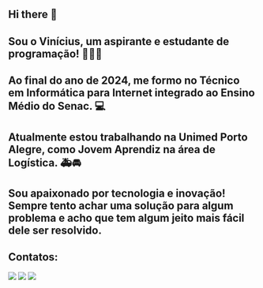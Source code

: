 ## Hi there 👋
## Sou o Vinícius, um aspirante e estudante de programação! 👨🏻‍💻
## Ao final do ano de 2024, me formo no Técnico em Informática para Internet integrado ao Ensino Médio do Senac. 💻
## Atualmente estou trabalhando na Unimed Porto Alegre, como Jovem Aprendiz na área de Logística. 🚑🚘

## Sou apaixonado por tecnologia e inovação! Sempre tento achar uma solução para algum problema e acho que tem algum jeito mais fácil dele ser resolvido.



## Contatos:

<div>
<a href="https://instagram.com/_viniross" target="_blank"><img loading="lazy" src="https://img.shields.io/badge/-Instagram-%23E4405F?style=for-the-badge&logo=instagram&logoColor=white" target="_blank"></a>
<a href = "mailto:viniciusrossw@hotmail.com"><img loading="lazy" src="https://img.shields.io/badge/Microsoft_Outlook-0078D4?style=for-the-badge&logo=microsoft-outlook&logoColor=white" target="_blank"></a>
<a href="https://www.linkedin.com/in/vinicius-ross" target="_blank"><img loading="lazy" src="https://img.shields.io/badge/-LinkedIn-%230077B5?style=for-the-badge&logo=linkedin&logoColor=white" target="_blank"></a>   
</div>

<!--
**viniross/viniross** is a ✨ _special_ ✨ repository because its `README.md` (this file) appears on your GitHub profile.
![Outlook](https://img.shields.io/badge/Microsoft_Outlook-0078D4?style=for-the-badge&logo=microsoft-outlook&logoColor=white)
Here are some ideas to get you started:

- 🔭 I’m currently working on ...
- 🌱 I’m currently learning ...
- 👯 I’m looking to collaborate on ...
- 🤔 I’m looking for help with ...
- 💬 Ask me about ...
- 📫 How to reach me: ...
- 😄 Pronouns: ...
- ⚡ Fun fact: ...
-->
